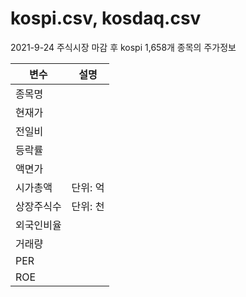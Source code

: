 # kospi.csv, kosdaq.csv

2021-9-24 주식시장 마감 후 kospi 1,658개 종목의 주가정보

| 변수| 설명 |
|---| --- |
|종목명  | |
|현재가  | |
|전일비  | |
|등락률 | |
|액면가  | |
|시가총액  | 단위: 억 |
|상장주식수  |단위: 천 |
|외국인비율  | |
|거래량  | |
|PER  | |
|ROE  | |
